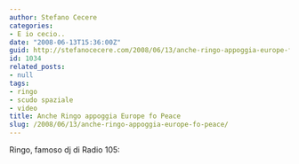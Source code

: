 ```yaml
---
author: Stefano Cecere
categories:
- E io cecio..
date: "2008-06-13T15:36:00Z"
guid: http://stefanocecere.com/2008/06/13/anche-ringo-appoggia-europe-fo-peace/
id: 1034
related_posts:
- null
tags:
- ringo
- scudo spaziale
- video
title: Anche Ringo appoggia Europe fo Peace
slug: /2008/06/13/anche-ringo-appoggia-europe-fo-peace/
---
```


Ringo, famoso dj di Radio 105: